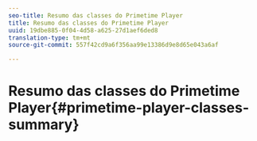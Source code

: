```yaml
---
seo-title: Resumo das classes do Primetime Player
title: Resumo das classes do Primetime Player
uuid: 19dbe885-0f04-4d58-a625-27d1aef6ded8
translation-type: tm+mt
source-git-commit: 557f42cd9a6f356aa99e13386d9e8d65e043a6af

---
```



# Resumo das classes do Primetime Player{#primetime-player-classes-summary}
